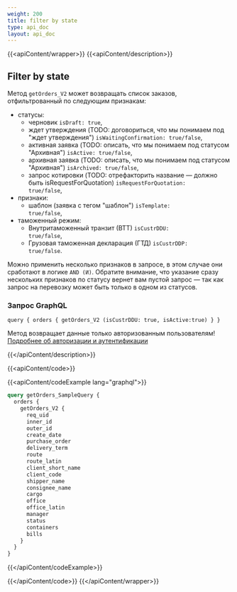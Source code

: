 ```yaml
---
weight: 200
title: filter by state
type: api_doc
layout: api_doc
---
```


{{<apiContent/wrapper>}}
{{<apiContent/description>}}

## Filter by state

Метод <code>getOrders_V2</code> может возвращать список заказов, отфильтрованный по следующим признакам:

- статусы:
  - черновик <code>isDraft: true</code>,
  - ждет утверждения (TODO: договориться, что мы понимаем под "ждет утверждения") <code>isWaitingConfirmation: true/false</code>,
  - активная заявка (TODO: описать, что мы понимаем под статусом "Архивная") <code>isActive: true/false</code>,
  - архивная заявка (TODO: описать, что мы понимаем под статусом "Архивная") <code>isArchived: true/false</code>,
  - запрос котировки (TODO: отрефакторить название — должно быть isRequestForQuotation) <code>isRequestForQuotation: true/false</code>,
- признаки:
  - шаблон (заявка с тегом "шаблон") <code>isTemplate: true/false</code>,
- таможенный режим:
  - Внутритаможенный транзит (ВТТ) <code>isCustrDDU: true/false</code>,
  - Грузовая таможенная декларация (ГТД) <code>isCustrDDP: true/false</code>.

<aside class="success">Можно применить несколько признаков в запросе, в этом случае они сработают в логике <code>AND (И)</code>. Обратите внимание, что указание сразу нескольких признаков по статусу вернет вам пустой запрос — так как запрос на перевозку может быть только в одном из статусов.</aside>

### Запрос GraphQL

`query { orders { getOrders_V2 (isCustrDDU: true, isActive:true) } }`

<aside class="notice">Метод возвращает данные только авторизованным пользователям! <a href="/ru/#аутентификация">Подробнее об авторизации и аутентификации</a></aside>

{{</apiContent/description>}}

{{<apiContent/code>}}

{{<apiContent/codeExample lang="graphql">}}
```graphql
query getOrders_SampleQuery {
  orders {
    getOrders_V2 {
      req_uid
      inner_id
      outer_id
      create_date
      purchase_order
      delivery_term
      route
      route_latin
      client_short_name
      client_code
      shipper_name
      consignee_name
      cargo
      office 
      office_latin
      manager
      status
      containers
      bills
    }
  }
}
```
{{</apiContent/codeExample>}}

{{</apiContent/code>}}
{{</apiContent/wrapper>}}